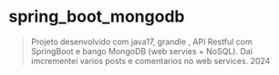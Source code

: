 # spring_boot_mongodb
>Projeto desenvolvido com java17, grandle , API Restful com SpringBoot e bango MongoDB (web servies + NoSQL).
Dai imcrementei varios posts e comentarios no web services. 2024
